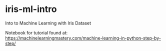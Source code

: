 # iris-ml-intro
Into to Machine Learning with Iris Dataset


Notebook for tutorial found at: https://machinelearningmastery.com/machine-learning-in-python-step-by-step/
